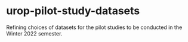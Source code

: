 # urop-pilot-study-datasets
Refining choices of datasets for the pilot studies to be conducted in the Winter 2022 semester. 